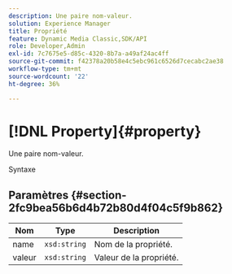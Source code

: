 ```yaml
---
description: Une paire nom-valeur.
solution: Experience Manager
title: Propriété
feature: Dynamic Media Classic,SDK/API
role: Developer,Admin
exl-id: 7c7675e5-d85c-4320-8b7a-a49af24ac4ff
source-git-commit: f42378a20b58e4c5ebc961c6526d7cecabc2ae38
workflow-type: tm+mt
source-wordcount: '22'
ht-degree: 36%

---
```


# [!DNL Property]{#property}

Une paire nom-valeur.

Syntaxe

## Paramètres {#section-2fc9bea56b6d4b72b80d4f04c5f9b862}

| Nom | Type | Description |
|---|---|---|
| name | `xsd:string` | Nom de la propriété. |
| valeur | `xsd:string` | Valeur de la propriété. |
